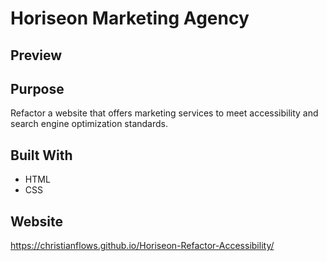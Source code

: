 # Horiseon Marketing Agency

## Preview


## Purpose
Refactor a website that offers marketing services to meet accessibility and search engine optimization standards.

## Built With
* HTML
* CSS

## Website
https://christianflows.github.io/Horiseon-Refactor-Accessibility/
